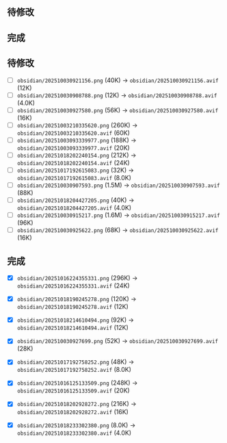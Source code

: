## 待修改
## 完成



## 待修改
- [ ] `obsidian/202510030921156.png` (40K) -> `obsidian/202510030921156.avif` (12K)
- [ ] `obsidian/202510030908788.png` (12K) -> `obsidian/202510030908788.avif` (4.0K)
- [ ] `obsidian/202510030927580.png` (56K) -> `obsidian/202510030927580.avif` (16K)
- [ ] `obsidian/20251003210335620.png` (260K) -> `obsidian/20251003210335620.avif` (60K)
- [ ] `obsidian/20251003093339977.png` (188K) -> `obsidian/20251003093339977.avif` (20K)
- [ ] `obsidian/20251018202240154.png` (212K) -> `obsidian/20251018202240154.avif` (24K)
- [ ] `obsidian/20251017192615083.png` (32K) -> `obsidian/20251017192615083.avif` (8.0K)
- [ ] `obsidian/202510030907593.png` (1.5M) -> `obsidian/202510030907593.avif` (88K)
- [ ] `obsidian/20251018204427205.png` (40K) -> `obsidian/20251018204427205.avif` (4.0K)
- [ ] `obsidian/202510030915217.png` (1.6M) -> `obsidian/202510030915217.avif` (96K)
- [ ] `obsidian/202510030925622.png` (68K) -> `obsidian/202510030925622.avif` (16K)

## 完成

- [x] `obsidian/20251016224355331.png` (296K) -> `obsidian/20251016224355331.avif` (24K)
- [x] `obsidian/20251018190245278.png` (120K) -> `obsidian/20251018190245278.avif` (12K)
- [x] `obsidian/20251018214610494.png` (92K) -> `obsidian/20251018214610494.avif` (12K)
- [x] `obsidian/202510030927699.png` (52K) -> `obsidian/202510030927699.avif` (28K)
- [x] `obsidian/20251017192758252.png` (48K) -> `obsidian/20251017192758252.avif` (8.0K)
- [x] `obsidian/20251016125133509.png` (248K) -> `obsidian/20251016125133509.avif` (20K)
- [x] `obsidian/20251018202928272.png` (216K) -> `obsidian/20251018202928272.avif` (16K)
- [x] `obsidian/20251018233302380.png` (8.0K) -> `obsidian/20251018233302380.avif` (4.0K)

